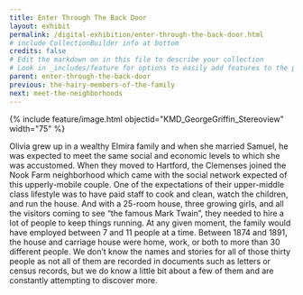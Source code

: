 ```yaml
---
title: Enter Through The Back Door
layout: exhibit
permalink: /digital-exhibition/enter-through-the-back-door.html
# include CollectionBuilder info at bottom
credits: false
# Edit the markdown on in this file to describe your collection
# Look in _includes/feature for options to easily add features to the page
parent: enter-through-the-back-door
previous: the-hairy-members-of-the-family
next: meet-the-neighborhoods
---
```


{% include feature/image.html objectid="KMD_GeorgeGriffin_Stereoview" width="75" %}

Olivia grew up in a wealthy Elmira family and when she married Samuel, he was expected to meet the same social and economic levels to which she was accustomed.  When they moved to Hartford, the Clemenses joined the Nook Farm neighborhood which came with the social network expected of this upperly-mobile couple. One of the expectations of their upper-middle class lifestyle was to have paid staff to cook and clean, watch the children, and run the house. And with a 25-room house, three growing girls, and all the visitors coming to see “the famous Mark Twain”, they needed to hire a lot of people to keep things running. At any given moment, the family would have employed between 7 and 11 people at a time. Between 1874 and 1891, the house and carriage house were home, work, or both to more than 30 different people. We don’t know the names and stories for all of those thirty people as not all of them are recorded in documents such as letters or census records, but we do know a little bit about a few of them and are constantly attempting to discover more.
